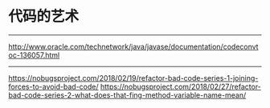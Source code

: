# 代码的艺术

--------------
http://www.oracle.com/technetwork/java/javase/documentation/codeconvtoc-136057.html

--------
https://nobugsproject.com/2018/02/19/refactor-bad-code-series-1-joining-forces-to-avoid-bad-code/
https://nobugsproject.com/2018/02/27/refactor-bad-code-series-2-what-does-that-fing-method-variable-name-mean/
